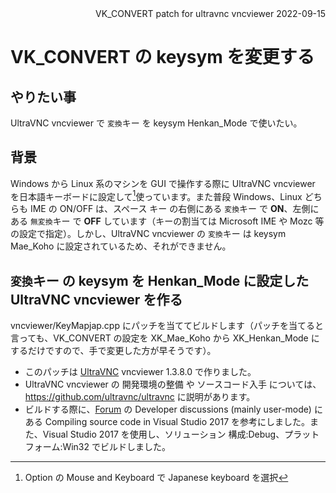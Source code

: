 <div style="text-align: right;">
VK_CONVERT patch for ultravnc vncviewer 2022-09-15
</div>

# VK_CONVERT の keysym を変更する

## やりたい事
UltraVNC vncviewer で `変換`キー を keysym Henkan_Mode で使いたい。

## 背景
Windows から Linux 系のマシンを GUI で操作する際に UltraVNC vncviewer を日本語キーボードに設定して[^1]使っています。また普段 Windows、Linux どちらも IME の ON/OFF は、スペース キー の右側にある `変換`キー で **ON**、左側にある `無変換`キー で **OFF** しています（キーの割当ては Microsoft IME や Mozc 等の設定で指定）。しかし、UltraVNC vncviewer の `変換`キー は keysym Mae_Koho に設定されているため、それができません。

## `変換`キー の keysym を Henkan_Mode に設定した UltraVNC vncviewer を作る
vncviewer/KeyMapjap.cpp にパッチを当ててビルドします（パッチを当てると言っても、VK_CONVERT の設定を XK_Mae_Koho から XK_Henkan_Mode にするだけですので、手で変更した方が早そうです）。

- このパッチは [UltraVNC](https://uvnc.com/) vncviewer 1.3.8.0 で作りました。
- UltraVNC vncviewer の 開発環境の整備 や ソースコード入手 については、https://github.com/ultravnc/ultravnc に説明があります。
- ビルドする際に、[Forum](https://forum.uvnc.com/) の Developer discussions (mainly user-mode) にある Compiling source code in Visual Studio 2017 を参考にしました。また、Visual Studio 2017 を使用し、ソリューション 構成:Debug、プラットフォーム:Win32 でビルドしました。

[^1]: Option の Mouse and Keyboard で Japanese keyboard を選択
